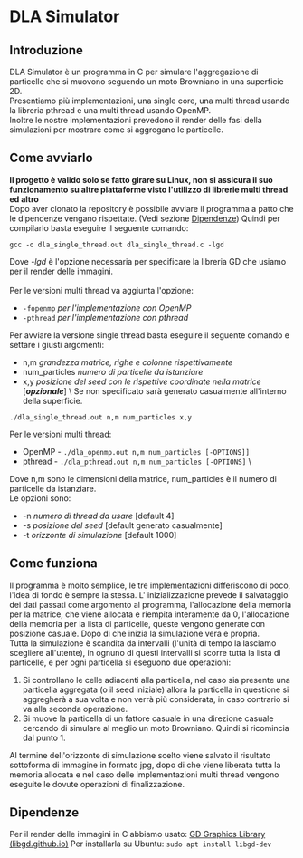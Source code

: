 # DLA Simulator
## Introduzione
DLA Simulator è un programma in C per simulare l'aggregazione di particelle che si muovono seguendo un moto Browniano in una superficie 2D. \
Presentiamo più implementazioni, una single core, una multi thread usando la libreria pthread e una multi thread usando OpenMP. \
Inoltre le nostre implementazioni prevedono il render delle fasi della simulazioni per mostrare come si aggregano le particelle.
## Come avviarlo
**Il progetto è valido solo se fatto girare su Linux, non si assicura il suo funzionamento su altre piattaforme visto l'utilizzo di librerie multi thread ed altro** \
Dopo aver clonato la repository è possibile avviare il programma a patto che le dipendenze vengano rispettate. (Vedi sezione <a href="Dipendenze"> Dipendenze</a>)
Quindi per compilarlo basta eseguire il seguente comando:

    gcc -o dla_single_thread.out dla_single_thread.c -lgd

Dove _-lgd_ è l'opzione necessaria per specificare la libreria GD che usiamo per il render delle immagini. \
\
Per le versioni multi thread va aggiunta l'opzione:

 - `-fopenmp` _per l'implementazione con OpenMP_
 - `-pthread` _per l'implementazione con pthread_

Per avviare la versione single thread basta eseguire il seguente comando e settare i giusti argomenti:

 - n,m _grandezza matrice, righe e colonne rispettivamente_
 - num_particles _numero di particelle da istanziare_
 - x,y _posizione del seed con le rispettive coordinate nella matrice_ [***opzionale***] \ Se non specificato sarà generato casualmente all'interno della superficie.

`./dla_single_thread.out n,m num_particles x,y`

Per le versioni multi thread:

 - OpenMP - `./dla_openmp.out n,m num_particles [-OPTIONS]]` 
 - pthread - `./dla_pthread.out n,m num_particles [-OPTIONS]` \

Dove n,m sono le dimensioni della matrice, num_particles è il numero di particelle da istanziare. \
Le opzioni sono:
 - -n _numero di thread da usare_ [default 4]
 - -s _posizione del seed_ [default generato casualmente]
 - -t _orizzonte di simulazione_ [default 1000]

## Come funziona
Il programma è molto semplice, le tre implementazioni differiscono di poco, l'idea di fondo è sempre la stessa.
L' inizializzazione prevede il salvataggio dei dati passati come argomento al programma, l'allocazione della memoria per la matrice, che viene allocata e riempita interamente da 0, l'allocazione della memoria per la lista di particelle, queste vengono generate con posizione casuale. Dopo di che inizia la simulazione vera e propria. \
Tutta la simulazione è scandita da intervalli (l'unità di tempo la lasciamo scegliere all'utente), in ognuno di questi intervalli si scorre tutta la lista di particelle, e per ogni particella si eseguono due operazioni:

 1. Si controllano le celle adiacenti alla particella, nel caso sia presente una particella aggregata (o il seed iniziale) allora la particella in questione si aggregherà a sua volta e non verrà più considerata, in caso contrario si va alla seconda operazione.
 2. Si muove la particella di un fattore casuale in una direzione casuale cercando di simulare al meglio un moto Browniano. Quindi si ricomincia dal punto 1. 

Al termine dell'orizzonte di simulazione scelto viene salvato il risultato sottoforma di immagine in formato jpg, dopo di che viene liberata tutta la memoria allocata e nel caso delle implementazioni multi thread vengono eseguite le dovute operazioni di finalizzazione.

## Dipendenze
Per il render delle immagini in C abbiamo usato: [GD Graphics Library (libgd.github.io)](https://libgd.github.io/)
Per installarla su Ubuntu:
`sudo apt install libgd-dev`